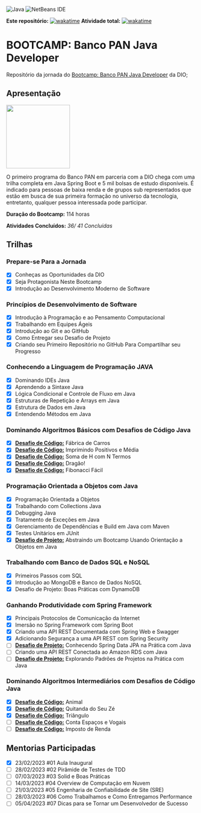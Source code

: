 ![Java](https://img.shields.io/badge/java-%23ED8B00.svg?style=for-the-badge&logo=java&logoColor=white)    ![NetBeans IDE](https://img.shields.io/badge/NetBeansIDE-1B6AC6.svg?style=for-the-badge&logo=apache-netbeans-ide)

**Este repositório:** [![wakatime](https://wakatime.com/badge/user/7acf6789-aea1-423f-9bd3-04bae9188074/project/77a68b76-9bc3-4e1b-8bcf-d6c78306304f.svg?style=for-the-badge)](https://wakatime.com/badge/user/7acf6789-aea1-423f-9bd3-04bae9188074/project/77a68b76-9bc3-4e1b-8bcf-d6c78306304f)     **Atividade total:** [![wakatime](https://wakatime.com/badge/user/7acf6789-aea1-423f-9bd3-04bae9188074.svg?style=for-the-badge)](https://wakatime.com/@7acf6789-aea1-423f-9bd3-04bae9188074)

# BOOTCAMP: Banco PAN Java Developer

Repositório da jornada do [Bootcamp: Banco PAN Java Developer](https://web.dio.me/track/banco-pan-java-developer) da DIO;

## Apresentação

<img title="" src="https://hermes.digitalinnovation.one/tracks/608ecefd-1d10-42ea-9f58-3e7a4548ab3e.png" alt="" width="169" data-align="center">

O primeiro programa do Banco PAN em parceria com a DIO chega com uma trilha completa em Java Spring Boot e 5 mil bolsas de estudo disponíveis. É indicado para pessoas de baixa renda e de grupos sub representados que estão em busca de sua primeira formação no universo da tecnologia, entretanto, qualquer pessoa interessada pode participar.

**Duração do Bootcamp:** 114 horas

**Atividades Concluídos:** *36/ 41 Concluídas*

## Trilhas

### Prepare-se Para a Jornada

- [x] Conheças as Oportunidades da DIO
- [x] Seja Protagonista Neste Bootcamp
- [x] Introdução ao Desenvolvimento Moderno de Software

### Princípios de Desenvolvimento de Software

- [x] Introdução à Programação e ao Pensamento Computacional
- [x] Trabalhando em Equipes Ágeis
- [x] Introdução ao Git e ao GitHub
- [x] Como Entregar seu Desafio de Projeto
- [x] Criando seu Primeiro Repositório no GitHub Para Compartilhar seu Progresso

### Conhecendo a Linguagem de Programação JAVA

- [x] Dominando IDEs Java
- [x] Aprendendo a Sintaxe Java
- [x] Lógica Condicional e Controle de Fluxo em Java
- [x] Estruturas de Repetição e Arrays em Java
- [x] Estrutura de Dados em Java
- [x] Entendendo Métodos em Java

### Dominando Algoritmos Básicos com Desafios de Código Java

- [x] [**Desafio de Código:**](Desafios_de_Códigos/src/edu/danilo/dio/desafiosdecodigo/FabricaDeCarros.java) Fábrica de Carros
- [x] [**Desafio de Código:**](Desafios_de_Códigos/src/edu/danilo/dio/desafiosdecodigo/ImprimindoPositivosMedia.java) Imprimindo Positivos e Média
- [x] [**Desafio de Código:**](Desafios_de_Códigos/src/edu/danilo/dio/desafiosdecodigo/SomaHNTermos.java) Soma de H com N Termos
- [x] [**Desafio de Código:**](Desafios_de_Códigos/src/edu/danilo/dio/desafiosdecodigo/Dragao.java) Dragão!
- [x] [**Desafio de Código:**](Desafios_de_Códigos/src/edu/danilo/dio/desafiosdecodigo/FibonacciFacil.java) Fibonacci Fácil

### Programação Orientada a Objetos com Java

- [x] Programação Orientada a Objetos
- [x] Trabalhando com Collections Java
- [x] Debugging Java
- [x] Tratamento de Exceções em Java
- [x] Gerenciamento de Dependências e Build em Java com Maven
- [x] Testes Unitários em JUnit
- [x] [**Desafio de Projeto:**](Desafio_de_Projeto/AbstraindoBootcamp) Abstraindo um Bootcamp Usando Orientação a Objetos em Java

### Trabalhando com Banco de Dados SQL e NoSQL

- [x] Primeiros Passos com SQL
- [x] Introdução ao MongoDB e Banco de Dados NoSQL
- [x] Desafio de Projeto: Boas Práticas com DynamoDB

### Ganhando Produtividade com Spring Framework

- [x] Principais Protocolos de Comunicação da Internet
- [x] Imersão no Spring Framework com Spring Boot
- [x] Criando uma API REST Documentada com Spring Web e Swagger
- [x] Adicionando Segurança a uma API REST com Spring Security
- [ ] [**Desafio de Projeto:**]() Conhecendo Spring Data JPA na Prática com Java
- [ ] Criando uma API REST Conectada ao Amazon RDS com Java
- [ ] [**Desafio de Projeto:**]() Explorando Padrões de Projetos na Prática com Java

### Dominando Algoritmos Intermediários com Desafios de Código Java

- [x] [**Desafio de Código:**](Desafios_de_Códigos/src/edu/danilo/dio/desafiosdecodigo/Animal.java) Animal
- [x] [**Desafio de Código:**](Desafios_de_Códigos/src/edu/danilo/dio/desafiosdecodigo/QuitandaZe.java) Quitanda do Seu Zé
- [x] [**Desafio de Código:**](Desafios_de_Códigos/src/edu/danilo/dio/desafiosdecodigo/Triangulo.java) Triângulo
- [ ] [**Desafio de Código:**](Desafios_de_Códigos/src/edu/danilo/dio/desafiosdecodigo/ContarEspacosVogais.java) Conta Espaços e Vogais
- [ ] [**Desafio de Código:**](Desafios_de_Códigos/src/edu/danilo/dio/desafiosdecodigo/ImpostoRenda.java) Imposto de Renda

## Mentorias Participadas

- [x] 23/02/2023     #01 Aula Inaugural
- [ ] 28/02/2023     #02 Pirâmide de Testes de TDD
- [ ] 07/03/2023     #03 Solid e Boas Práticas
- [ ] 14/03/2023     #04 Overview de Computação em Nuvem
- [ ] 21/03/2023     #05 Engenharia de Confiabilidade de Site (SRE)
- [ ] 28/03/2023     #06 Como Trabalhamos e Como Entregamos Performance
- [ ] 05/04/2023     #07 Dicas para se Tornar um Desenvolvedor de Sucesso
